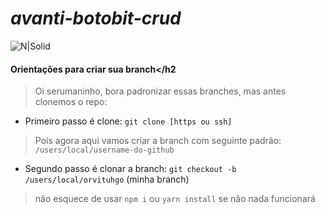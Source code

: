 # _avanti-botobit-crud_
![N|Solid](https://static.vecteezy.com/ti/vetor-gratis/t2/24211385-fofa-rosa-golfinho-peixe-desenho-animado-vetor.jpg)

#### Orientações para criar sua branch</h2


> Oi serumaninho, bora padronizar essas branches, mas antes clonemos o repo:

- Primeiro passo é clone: ```git clone [https ou ssh]```

> Pois agora aqui vamos criar a branch com seguinte padrão: ```/users/local/username-do-github```

- Segundo passo é clonar a branch: ```git checkout -b /users/local/orvituhgo``` (minha branch)

> não esquece de usar ```npm i``` ou ```yarn install``` se não nada funcionará
